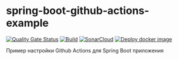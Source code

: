 # spring-boot-github-actions-example
[![Quality Gate Status](https://sonarcloud.io/api/project_badges/measure?project=Mark1708_spring-boot-github-actions-example&metric=alert_status)](https://sonarcloud.io/summary/new_code?id=Mark1708_spring-boot-github-actions-example)
[![Build](https://github.com/Mark1708/spring-boot-github-actions-example/actions/workflows/build.yml/badge.svg)](https://github.com/Mark1708/spring-boot-github-actions-example/actions/workflows/build.yml)
[![SonarCloud](https://github.com/Mark1708/spring-boot-github-actions-example/actions/workflows/sonar.yml/badge.svg)](https://github.com/Mark1708/spring-boot-github-actions-example/actions/workflows/sonar.yml)
[![Deploy docker image](https://github.com/Mark1708/spring-boot-github-actions-example/actions/workflows/deploy.yml/badge.svg)](https://github.com/Mark1708/spring-boot-github-actions-example/actions/workflows/deploy.yml)

Пример настройки Github Actions для Spring Boot приложения
